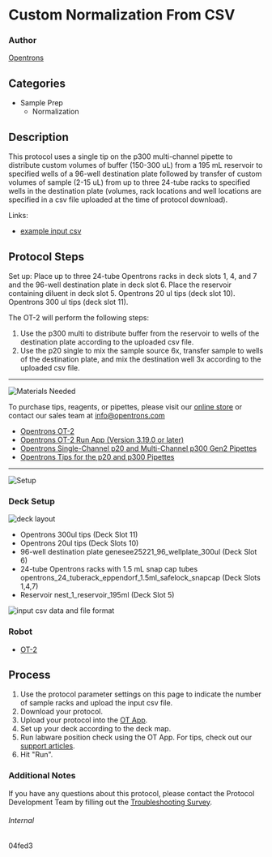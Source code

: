 # Custom Normalization From CSV

### Author
[Opentrons](https://opentrons.com/)

## Categories
* Sample Prep
     * Normalization

## Description

This protocol uses a single tip on the p300 multi-channel pipette to distribute custom volumes of buffer (150-300 uL) from a 195 mL reservoir to specified wells of a 96-well destination plate followed by transfer of custom volumes of sample (2-15 uL) from up to three 24-tube racks to specified wells in the destination plate (volumes, rack locations and well locations are specified in a csv file uploaded at the time of protocol download).

Links:
* [example input csv](https://opentrons-protocol-library-website.s3.amazonaws.com/custom-README-images/04fed3/example.csv)

## Protocol Steps

Set up: Place up to three 24-tube Opentrons racks in deck slots 1, 4, and 7 and the 96-well destination plate in deck slot 6. Place the reservoir containing diluent in deck slot 5. Opentrons 20 ul tips (deck slot 10). Opentrons 300 ul tips (deck slot 11).

The OT-2 will perform the following steps:
1. Use the p300 multi to distribute buffer from the reservoir to wells of the destination plate according to the uploaded csv file.
2. Use the p20 single to mix the sample source 6x, transfer sample to wells of the destination plate, and mix the destination well 3x according to the uploaded csv file.
---
![Materials Needed](https://s3.amazonaws.com/opentrons-protocol-library-website/custom-README-images/001-General+Headings/materials.png)

To purchase tips, reagents, or pipettes, please visit our [online store](https://shop.opentrons.com/) or contact our sales team at [info@opentrons.com](mailto:info@opentrons.com)

* [Opentrons OT-2](https://shop.opentrons.com/collections/ot-2-robot/products/ot-2)
* [Opentrons OT-2 Run App (Version 3.19.0 or later)](https://opentrons.com/ot-app/)
* [Opentrons Single-Channel p20 and Multi-Channel p300 Gen2 Pipettes](https://shop.opentrons.com/collections/ot-2-pipettes/products/single-channel-electronic-pipette)
* [Opentrons Tips for the p20 and p300 Pipettes](https://shop.opentrons.com/collections/opentrons-tips)

---
![Setup](https://s3.amazonaws.com/opentrons-protocol-library-website/custom-README-images/001-General+Headings/Setup.png)

### Deck Setup
![deck layout](https://opentrons-protocol-library-website.s3.amazonaws.com/custom-README-images/04fed3/screenshot-deck.png)

* Opentrons 300ul tips (Deck Slot 11)
* Opentrons 20ul tips (Deck Slots 10)
* 96-well destination plate genesee25221_96_wellplate_300ul (Deck Slot 6)
* 24-tube Opentrons racks with 1.5 mL snap cap tubes opentrons_24_tuberack_eppendorf_1.5ml_safelock_snapcap (Deck Slots 1,4,7)
* Reservoir nest_1_reservoir_195ml (Deck Slot 5)

![input csv data and file format](https://opentrons-protocol-library-website.s3.amazonaws.com/custom-README-images/04fed3/screenshot-example+csv.png)

### Robot
* [OT-2](https://opentrons.com/ot-2)

## Process
1. Use the protocol parameter settings on this page to indicate the number of sample racks and upload the input csv file.
2. Download your protocol.
3. Upload your protocol into the [OT App](https://opentrons.com/ot-app).
4. Set up your deck according to the deck map.
5. Run labware position check using the OT App. For tips, check out our [support articles](https://support.opentrons.com/en/collections/1559720-guide-for-getting-started-with-the-ot-2).
6. Hit "Run".

### Additional Notes
If you have any questions about this protocol, please contact the Protocol Development Team by filling out the [Troubleshooting Survey](https://protocol-troubleshooting.paperform.co/).

###### Internal
04fed3
